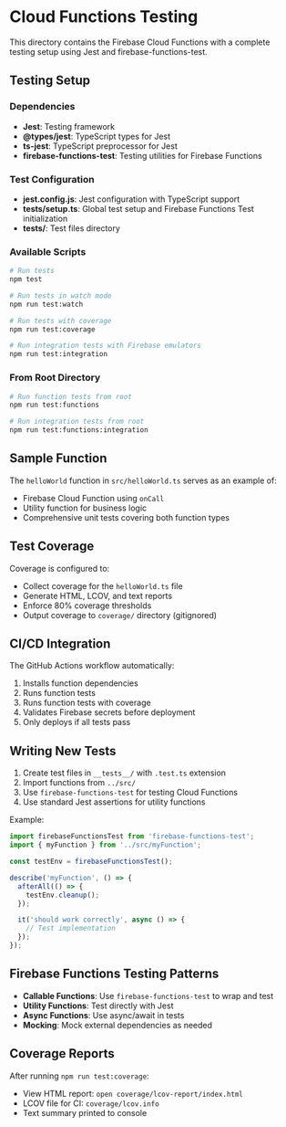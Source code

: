 # Cloud Functions Testing

This directory contains the Firebase Cloud Functions with a complete testing setup using Jest and firebase-functions-test.

## Testing Setup

### Dependencies
- **Jest**: Testing framework
- **@types/jest**: TypeScript types for Jest
- **ts-jest**: TypeScript preprocessor for Jest
- **firebase-functions-test**: Testing utilities for Firebase Functions

### Test Configuration
- **jest.config.js**: Jest configuration with TypeScript support
- **__tests__/setup.ts**: Global test setup and Firebase Functions Test initialization
- **__tests__/**: Test files directory

### Available Scripts

```bash
# Run tests
npm test

# Run tests in watch mode
npm run test:watch

# Run tests with coverage
npm run test:coverage

# Run integration tests with Firebase emulators
npm run test:integration
```

### From Root Directory

```bash
# Run function tests from root
npm run test:functions

# Run integration tests from root
npm run test:functions:integration
```

## Sample Function

The `helloWorld` function in `src/helloWorld.ts` serves as an example of:
- Firebase Cloud Function using `onCall`
- Utility function for business logic
- Comprehensive unit tests covering both function types

## Test Coverage

Coverage is configured to:
- Collect coverage for the `helloWorld.ts` file
- Generate HTML, LCOV, and text reports
- Enforce 80% coverage thresholds
- Output coverage to `coverage/` directory (gitignored)

## CI/CD Integration

The GitHub Actions workflow automatically:
1. Installs function dependencies
2. Runs function tests
3. Runs function tests with coverage
4. Validates Firebase secrets before deployment
5. Only deploys if all tests pass

## Writing New Tests

1. Create test files in `__tests__/` with `.test.ts` extension
2. Import functions from `../src/`
3. Use `firebase-functions-test` for testing Cloud Functions
4. Use standard Jest assertions for utility functions

Example:
```typescript
import firebaseFunctionsTest from 'firebase-functions-test';
import { myFunction } from '../src/myFunction';

const testEnv = firebaseFunctionsTest();

describe('myFunction', () => {
  afterAll(() => {
    testEnv.cleanup();
  });

  it('should work correctly', async () => {
    // Test implementation
  });
});
```

## Firebase Functions Testing Patterns

- **Callable Functions**: Use `firebase-functions-test` to wrap and test
- **Utility Functions**: Test directly with Jest
- **Async Functions**: Use async/await in tests
- **Mocking**: Mock external dependencies as needed

## Coverage Reports

After running `npm run test:coverage`:
- View HTML report: `open coverage/lcov-report/index.html`
- LCOV file for CI: `coverage/lcov.info`
- Text summary printed to console